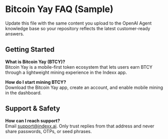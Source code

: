# Bitcoin Yay FAQ (Sample)

Update this file with the same content you upload to the OpenAI Agent knowledge base so your repository reflects the latest customer-ready answers.

## Getting Started

**What is Bitcoin Yay (BTCY)?**  
Bitcoin Yay is a mobile-first token ecosystem that lets users earn BTCY through a lightweight mining experience in the Indexx app.

**How do I start mining BTCY?**  
Download the Bitcoin Yay app, create an account, and enable mobile mining in the dashboard.

## Support & Safety

**How can I reach support?**  
Email support@indexx.ai. Only trust replies from that address and never share passwords, OTPs, or seed phrases.
